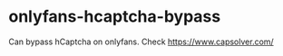 # onlyfans-hcaptcha-bypass
Can bypass hCaptcha on onlyfans. Check https://www.capsolver.com/ 












































                                                                 